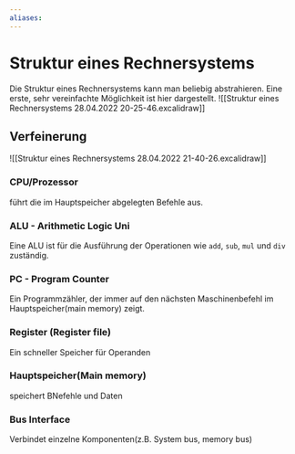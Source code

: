 ```yaml
---
aliases: 
---
```

# Struktur eines Rechnersystems 
Die Struktur eines Rechnersystems kann man beliebig abstrahieren. Eine erste, sehr vereinfachte Möglichkeit ist hier dargestellt.
![[Struktur eines Rechnersystems 28.04.2022 20-25-46.excalidraw]]

## Verfeinerung
![[Struktur eines Rechnersystems 28.04.2022 21-40-26.excalidraw]]
### CPU/Prozessor
führt die im Hauptspeicher abgelegten Befehle aus.
### ALU - Arithmetic Logic Uni
Eine ALU ist für die Ausführung der Operationen wie `add`, `sub`, `mul` und `div` zuständig.
### PC - Program Counter
Ein Programmzähler, der immer auf den nächsten Maschinenbefehl im Hauptspeicher(main memory) zeigt.
### Register (Register file)
Ein schneller Speicher für Operanden
### Hauptspeicher(Main memory)
speichert BNefehle und Daten
### Bus Interface
Verbindet einzelne Komponenten(z.B. System bus, memory bus)
